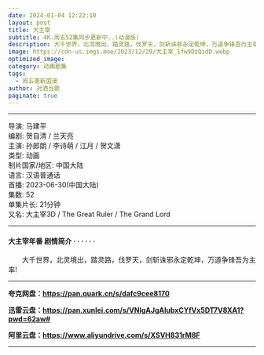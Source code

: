 ```yaml
---
date: 2024-01-04 12:22:10
layout: post
title: 大主宰
subtitle: 4K.周五52集同步更新中..(动漫版)
description: 大千世界，北灵境出，踏灵路，伐罗天，剑斩诛邪永定乾坤，万道争锋吾为主率!...
image: https://cdn-us.imgs.moe/2023/12/29/大主宰_1fw9DzQidD.webp
optimized_image: 
category: 动画剧集
tags:
  - 周五更新国漫
author: 对酒当歌
paginate: true
---
```


---

导演: 马建平  
编剧: 贺自清 / 兰天亮  
主演: 孙郎朗 / 李诗萌 / 江月 / 贺文潇  
类型: 动画  
制片国家/地区: 中国大陆  
语言: 汉语普通话  
首播: 2023-06-30(中国大陆)  
集数: 52  
单集片长: 21分钟  
又名: 大主宰3D / The Great Ruler / The Grand Lord  

---

#### 大主宰年番 剧情简介 · · · · · ·

　　大千世界，北灵境出，踏灵路，伐罗天，剑斩诛邪永定乾坤，万道争锋吾为主率!

---

**夸克网盘：<https://pan.quark.cn/s/dafc9cee8170>**

**迅雷云盘：<https://pan.xunlei.com/s/VNlgAJgAlubxCYfVx5DT7V8XA1?pwd=62aw#>**

**阿里云盘：<https://www.aliyundrive.com/s/XSVH831rM8F>**

---
